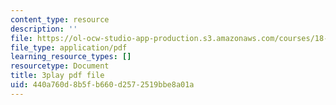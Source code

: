 ```yaml
---
content_type: resource
description: ''
file: https://ol-ocw-studio-app-production.s3.amazonaws.com/courses/18-01sc-single-variable-calculus-fall-2010/440a760d8b5fb660d2572519bbe8a01a_5q_3FDOkVRQ.pdf
file_type: application/pdf
learning_resource_types: []
resourcetype: Document
title: 3play pdf file
uid: 440a760d-8b5f-b660-d257-2519bbe8a01a
---
```

